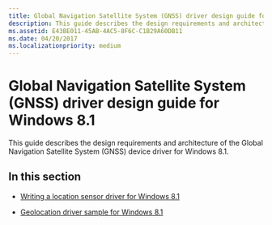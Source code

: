 ```yaml
---
title: Global Navigation Satellite System (GNSS) driver design guide for Windows 8.1
description: This guide describes the design requirements and architecture of the Global Navigation Satellite System (GNSS) device driver for Windows 8.1.
ms.assetid: E43BE011-45AB-4AC5-8F6C-C1B29A60DB11
ms.date: 04/20/2017
ms.localizationpriority: medium
---
```


# Global Navigation Satellite System (GNSS) driver design guide for Windows 8.1

This guide describes the design requirements and architecture of the Global Navigation Satellite System (GNSS) device driver for Windows 8.1.

## In this section

- [Writing a location sensor driver for Windows 8.1](writing-a-location-sensor-driver.md)

- [Geolocation driver sample for Windows 8.1](sensors-geolocation-driver-sample.md)
